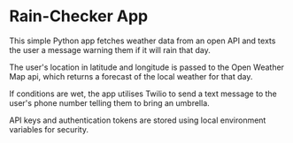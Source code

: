 # Rain-Checker App

This simple Python app fetches weather data from an open API and texts the user a message warning them if it will rain that day. 

The user's location in latitude and longitude is passed to the Open Weather Map api, which returns a forecast of the local weather for that day.

If conditions are wet, the app utilises Twilio to send a text message to the user's phone number telling them to bring an umbrella.

API keys and authentication tokens are stored using local environment variables for security.